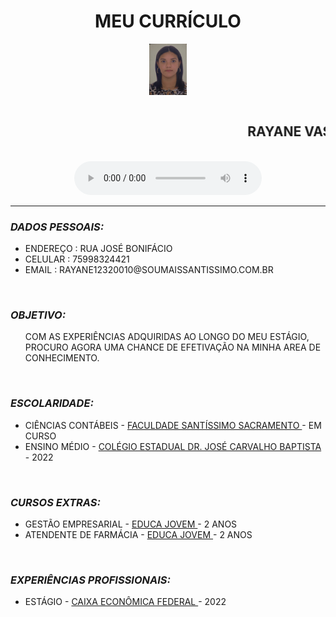 <html>
<head><title>PAGINA PESSOAL DE RAYANE</title> <style type="text/css" id="operaUserStyle"></style></head>
<body background="bg.AVIF" bgproperties=fixed src="https://github.com/Ray1232004/site/blob/index/bg.avif" data-hpc="true" class="Box-sc-g0xbh4-0kzRgrl">
<h1 align=center>MEU CURRÍCULO</h1>
<CENTER><IMG SRC="https://github.com/Ray1232004/site/blob/main/02.jpeg" WIDTH=12% alt="02.jpeg" data-hpc="true" class="Box-sc-g0xbh4-0kzRgrl"><style"border-radius:30px;"></CENTER>

<MARQUEE><H2>RAYANE VASCONCELOS DOS SANTOS DA SILVA</H2></MARQUEE>
<center><AUDIO CONTROLS>
<SOURCE SRC="https://github.com/Ray1232004/site/blob/main/01.mp3" TYPE="AUDIO/MPEG">

</AUDIO> </center>

<HR COLOR="SALMON">

<H3><I>DADOS PESSOAIS:</I></H3>
<UL>
<LI>ENDEREÇO : RUA JOSÉ BONIFÁCIO
<LI>CELULAR : 75998324421
<LI>EMAIL :  RAYANE12320010@SOUMAISSANTISSIMO.COM.BR
</UL>

<BR>

<H3><I>OBJETIVO:</I></H3>
<UL>
COM AS EXPERIÊNCIAS ADQUIRIDAS AO LONGO DO MEU ESTÁGIO, PROCURO AGORA UMA CHANCE DE EFETIVAÇÃO NA MINHA AREA DE CONHECIMENTO.
</UL>

<BR>

<H3><I>ESCOLARIDADE:</I></H3>
<UL>
<LI>CIÊNCIAS CONTÁBEIS - <a href="https://www.fsssacramento.br/"target="_blank">FACULDADE SANTÍSSIMO SACRAMENTO </a>- EM CURSO</LI>
<LI>ENSINO MÉDIO - <a href="http://escolas.educacao.ba.gov.br/node/12284"target="blank">COLÉGIO ESTADUAL DR. JOSÉ CARVALHO BAPTISTA </a>- 2022</LI>
</UL>

<BR>

<H3><I>CURSOS EXTRAS:</I></H3>
<UL>
<LI>GESTÃO EMPRESARIAL - <a href="https://www.educajovem.com.br/"target="_blank"> EDUCA JOVEM </a>- 2 ANOS
<LI>ATENDENTE DE FARMÁCIA - <a href="https://www.educajovem.com.br/"target="_blank"> EDUCA JOVEM </a>- 2 ANOS
</UL>

<BR>

<H3><I>EXPERIÊNCIAS PROFISSIONAIS:</I></H3>
<UL>
<LI>ESTÁGIO - <a href="https://www.caixa.gov.br/Paginas/home-caixa.aspx"target="_blank"> CAIXA ECONÔMICA FEDERAL </a> - 2022

<BR>

</ul>
</font>
</body>
</html>
